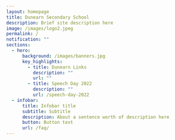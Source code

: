 ```yaml
---
layout: homepage
title: Dunearn Secondary School
description: Brief site description here
image: /images/logo2.jpeg
permalink: /
notification: ""
sections:
  - hero:
      background: /images/banners.jpg
      key_highlights:
        - title: Dunearn Links
          description: ""
          url: ""
        - title: Speech Day 2022
          description: ""
          url: /speech-day-2022
  - infobar:
      title: Infobar title
      subtitle: Subtitle
      description: About a sentence worth of description here
      button: Button text
      url: /faq/
---
```

